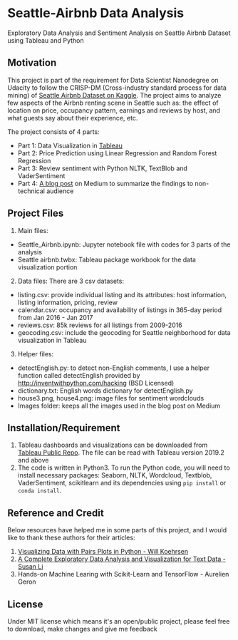 # Seattle-Airbnb Data Analysis
Exploratory Data Analysis and Sentiment Analysis on Seattle Airbnb Dataset using Tableau and Python

## Motivation
This project is part of the requirement for Data Scientist Nanodegree on Udacity to follow the CRISP-DM (Cross-industry standard process for data mining) of [Seattle Airbnb Dataset on Kaggle](kaggle.com/airbnb/seattle/data). The project aims to analyze few aspects of the Airbnb renting scene in Seattle such as: the effect of location on price, occupancy pattern, earnings and reviews by host, and what guests say about their experience, etc. 

The project consists of 4 parts: 
- Part 1: Data Visualization in [Tableau](https://public.tableau.com/profile/anh.chu#!/vizhome/Seattleairbnb/EDA) 
- Part 2: Price Prediction using Linear Regression and Random Forest Regression
- Part 3: Review sentiment with Python NLTK, TextBlob and VaderSentiment
- Part 4: [A blog post](https://medium.com/@anhchu1291/seattle-airbnb-renting-scene-a-closer-look-powered-by-data-f7498ae57262) on Medium to summarize the findings to non-technical audience 


## Project Files
1. Main files:
- Seattle_Airbnb.ipynb: Jupyter notebook file with codes for 3 parts of the analysis
- Seattle airbnb.twbx: Tableau package workbook for the data visualization portion

2. Data files: 
There are 3 csv datasets:
- listing.csv: provide individual listing and its attributes: host information, listing information, pricing, review
- calendar.csv: occupancy and availability of listings in 365-day period from Jan 2016 - Jan 2017
- reviews.csv: 85k reviews for all listings from 2009-2016
- geocoding.csv: include the geocoding for Seattle neighborhood for data visualization in Tableau

3. Helper files:
- detectEnglish.py: to detect non-English comments, I use a helper function called detectEnglish provided by http://inventwithpython.com/hacking (BSD Licensed)
- dictionary.txt: English words dictionary for detectEnglish.py
- house3.png, house4.png: image files for sentiment wordclouds 
- Images folder: keeps all the images used in the blog post on Medium 

## Installation/Requirement
1. Tableau dashboards and visualizations can be downloaded from [Tableau Public Repo](https://public.tableau.com/profile/anh.chu#!/vizhome/Seattleairbnb/EDA). The file can be read with Tableau version 2019.2 and above
2. The code is written in Python3. To run the Python code, you will need to install necessary packages: Seaborn, NLTK, Wordcloud, Textblob, VaderSentiment, scikitlearn and its dependencies using `pip install` or `conda install`. 

## Reference and Credit
Below resources have helped me in some parts of this project, and I would like to thank these authors for their articles:

1. [Visualizing Data with Pairs Plots in Python - Will Koehrsen](https://towardsdatascience.com/visualizing-data-with-pair-plots-in-python-f228cf529166)
2. [A Complete Exploratory Data Analysis and Visualization for Text Data - Susan Li](https://towardsdatascience.com/a-complete-exploratory-data-analysis-and-visualization-for-text-data-29fb1b96fb6a)
3. Hands-on Machine Learing with Scikit-Learn and TensorFlow - Aurelien Geron

## License
Under MIT license which means it's an open/public project, please feel free to download, make changes and give me feedback
